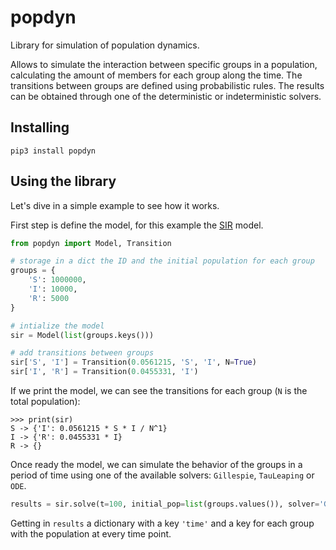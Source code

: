 # popdyn

Library for simulation of population dynamics.

Allows to simulate the interaction between specific groups in a population, calculating the amount of members for each group along the time. The transitions between groups are defined using probabilistic rules. The results can be obtained through one of the deterministic or indeterministic solvers.

## Installing

```
pip3 install popdyn
```

## Using the library

Let's dive in a simple example to see how it works.

First step is define the model, for this example the [SIR](https://en.wikipedia.org/wiki/Compartmental_models_in_epidemiology#The_SIR_model) model.

```python
from popdyn import Model, Transition

# storage in a dict the ID and the initial population for each group
groups = {
    'S': 1000000,
    'I': 10000,
    'R': 5000
}

# intialize the model
sir = Model(list(groups.keys()))

# add transitions between groups
sir['S', 'I'] = Transition(0.0561215, 'S', 'I', N=True)
sir['I', 'R'] = Transition(0.0455331, 'I')
```

If we print the model, we can see the transitions for each group (`N` is the total population):

```
>>> print(sir)
S -> {'I': 0.0561215 * S * I / N^1}
I -> {'R': 0.0455331 * I}
R -> {}
```

Once ready the model, we can simulate the behavior of the groups in a period of time using one of the available solvers: `Gillespie`, `TauLeaping` or `ODE`.

```python
results = sir.solve(t=100, initial_pop=list(groups.values()), solver='Gillespie')
```

Getting in `results` a dictionary with a key `'time'` and a key for each group with the population at every time point.
